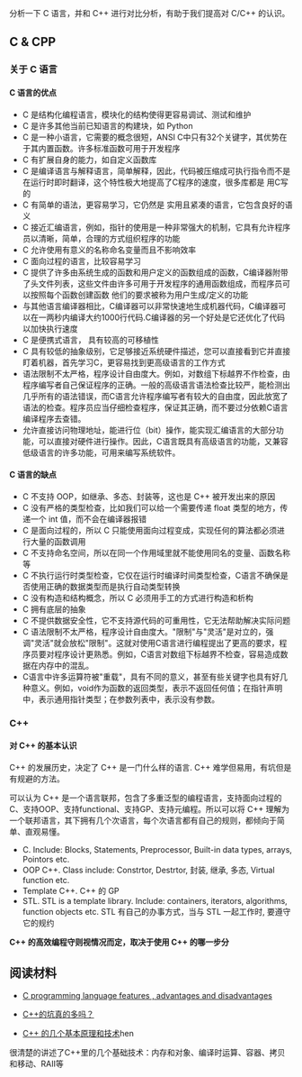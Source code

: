 
分析一下 C 语言，并和 C++ 进行对比分析，有助于我们提高对 C/C++ 的认识。

## C & CPP

### 关于 C 语言

#### C 语言的优点

- C 是结构化编程语言，模块化的结构使得更容易调试、测试和维护
- C 是许多其他当前已知语言的构建块，如 Python
- C 是一种小语言，它需要的概念很短，ANSI C中只有32个关键字，其优势在于其内置函数。许多标准函数可用于开发程序
- C 有扩展自身的能力，如自定义函数库
- C 是编译语言与解释语言，简单解释，因此，代码被压缩成可执行指令而不是在运行时即时翻译，这个特性极大地提高了C程序的速度，很多库都是 用C写的
- C 有简单的语法，更容易学习，它仍然是 实用且紧凑的语言，它包含良好的语义
- C 接近汇编语言，例如，指针的使用是一种非常强大的机制，它具有允许程序员以清晰，简单，合理的方式组织程序的功能
- C 允许使用有意义的名称命名变量而且不影响效率
- C 面向过程的语言，比较容易学习
- C 提供了许多由系统生成的函数和用户定义的函数组成的函数，C编译器附带了头文件列表，这些文件由许多可用于开发程序的通用函数组成，而程序员可以按照每个函数创建函数 他们的要求被称为用户生成/定义的功能
- 与其他语言编译器相比，C编译器可以非常快速地生成机器代码，C编译器可以在一两秒内编译大约1000行代码.C编译器的另一个好处是它还优化了代码以加快执行速度
- C 是便携式语言， 具有较高的可移植性
- C 具有较低的抽象级别，它足够接近系统硬件描述，您可以直接看到它并直接盯着机器，首先学习C，更容易找到更高级语言的工作方式
- 语法限制不太严格，程序设计自由度大。例如，对数组下标越界不作检查，由程序编写者自己保证程序的正确。一般的高级语言语法检查比较严，能检测出几乎所有的语法错误，而C语言允许程序编写者有较大的自由度，因此放宽了语法的检查。程序员应当仔细检查程序，保证其正确，而不要过分依赖C语言编译程序去查错。
- 允许直接访问物理地址，能进行位（bit）操作，能实现汇编语言的大部分功能，可以直接对硬件进行操作。因此，C语言既具有高级语言的功能，又兼容低级语言的许多功能，可用来编写系统软件。

#### C 语言的缺点

- C 不支持 OOP，如继承、多态、封装等，这也是 C++ 被开发出来的原因
- C 没有严格的类型检查，比如我们可以给一个需要传递 float 类型的地方，传递一个 int 值，而不会在编译器报错
- C 是面向过程的，所以 C 只能使用面向过程变成，实现任何的算法都必须进行大量的函数调用
- C 不支持命名空间，所以在同一个作用域里就不能使用同名的变量、函数名称等
- C 不执行运行时类型检查，它仅在运行时编译时间类型检查，C语言不确保是否使用正确的数据类型而是执行自动类型转换
- C 没有构造和结构概念，所以 C 必须用手工的方式进行构造和析构
- C 拥有底层的抽象
- C 不提供数据安全性，它不支持源代码的可重用性，它无法帮助解决实际问题
- C 语法限制不太严格，程序设计自由度大。"限制"与"灵活"是对立的，强调"灵活"就会放松"限制"。这就对使用C语言进行编程提出了更高的要求，程序员要对程序设计更熟悉。例如，C语言对数组下标越界不检查，容易造成数据在内存中的混乱。
- C语言中许多运算符被"重载"，具有不同的意义，甚至有些关键字也具有好几种意义。例如，void作为函数的返回类型，表示不返回任何值；在指针声明中，表示通用指针类型；在参数列表中，表示没有参数。

### C++

#### 对 C++ 的基本认识

C++ 的发展历史，决定了 C++ 是一门什么样的语言. C++ 难学但易用，有坑但是有规避的方法。

可以认为 C++ 是一个语言联邦，包含了多重泛型的编程语言，支持面向过程的C、支持OOP、支持functional、支持GP、支持元编程。所以可以将 C++ 理解为一个联邦语言，其下拥有几个次语言，每个次语言都有自己的规则，都倾向于简单、直观易懂。

- C. Include: Blocks, Statements, Preprocessor, Built-in data types, arrays, Pointors etc.
- OOP C++. Class include: Constrtor, Destrtor, 封装, 继承, 多态, Virtual function etc.
- Template C++. C++ 的 GP
- STL. STL is a template library. Include: containers, iterators, algorithms, function objects etc. STL 有自己的办事方式，当与 STL 一起工作时, 要遵守它的规约

**C++ 的高效编程守则视情况而定，取决于使用 C++ 的哪一步分**

## 阅读材料

- [C programming language features , advantages and disadvantages](https://www.online-sciences.com/programming/c-programming-language-features-advantages-and-disadvantages/)

- [C++的坑真的多吗？](https://coolshell.cn/articles/7992.html)

- [C++ 的几个基本原理和技术](https://liam0205.me/2017/04/09/Foundations-of-Cpp/)hen

很清楚的讲述了C++里的几个基础技术：内存和对象、编译时运算、容器、拷贝和移动、RAII等
